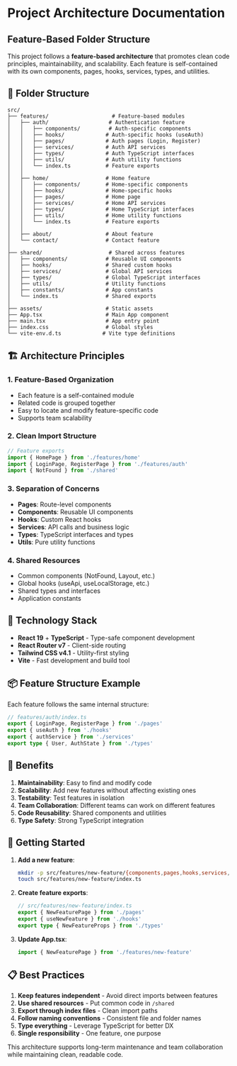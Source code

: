 # Project Architecture Documentation

## Feature-Based Folder Structure

This project follows a **feature-based architecture** that promotes clean code principles, maintainability, and scalability. Each feature is self-contained with its own components, pages, hooks, services, types, and utilities.

## 📁 Folder Structure

```
src/
├── features/                    # Feature-based modules
│   ├── auth/                   # Authentication feature
│   │   ├── components/         # Auth-specific components
│   │   ├── hooks/             # Auth-specific hooks (useAuth)
│   │   ├── pages/             # Auth pages (Login, Register)
│   │   ├── services/          # Auth API services
│   │   ├── types/             # Auth TypeScript interfaces
│   │   ├── utils/             # Auth utility functions
│   │   └── index.ts           # Feature exports
│   │
│   ├── home/                  # Home feature
│   │   ├── components/        # Home-specific components
│   │   ├── hooks/             # Home-specific hooks
│   │   ├── pages/             # Home page
│   │   ├── services/          # Home API services
│   │   ├── types/             # Home TypeScript interfaces
│   │   ├── utils/             # Home utility functions
│   │   └── index.ts           # Feature exports
│   │
│   ├── about/                 # About feature
│   └── contact/               # Contact feature
│
├── shared/                     # Shared across features
│   ├── components/            # Reusable UI components
│   ├── hooks/                 # Shared custom hooks
│   ├── services/              # Global API services
│   ├── types/                 # Global TypeScript interfaces
│   ├── utils/                 # Utility functions
│   ├── constants/             # App constants
│   └── index.ts               # Shared exports
│
├── assets/                    # Static assets
├── App.tsx                    # Main App component
├── main.tsx                   # App entry point
├── index.css                  # Global styles
└── vite-env.d.ts             # Vite type definitions
```

## 🏗️ Architecture Principles

### 1. **Feature-Based Organization**
- Each feature is a self-contained module
- Related code is grouped together
- Easy to locate and modify feature-specific code
- Supports team scalability

### 2. **Clean Import Structure**
```typescript
// Feature exports
import { HomePage } from './features/home'
import { LoginPage, RegisterPage } from './features/auth'
import { NotFound } from './shared'
```

### 3. **Separation of Concerns**
- **Pages**: Route-level components
- **Components**: Reusable UI components
- **Hooks**: Custom React hooks
- **Services**: API calls and business logic
- **Types**: TypeScript interfaces and types
- **Utils**: Pure utility functions

### 4. **Shared Resources**
- Common components (NotFound, Layout, etc.)
- Global hooks (useApi, useLocalStorage, etc.)
- Shared types and interfaces
- Application constants

## 🔧 Technology Stack

- **React 19** + **TypeScript** - Type-safe component development
- **React Router v7** - Client-side routing
- **Tailwind CSS v4.1** - Utility-first styling
- **Vite** - Fast development and build tool

## 📦 Feature Structure Example

Each feature follows the same internal structure:

```typescript
// features/auth/index.ts
export { LoginPage, RegisterPage } from './pages'
export { useAuth } from './hooks'
export { authService } from './services'
export type { User, AuthState } from './types'
```

## 🎯 Benefits

1. **Maintainability**: Easy to find and modify code
2. **Scalability**: Add new features without affecting existing ones
3. **Testability**: Test features in isolation
4. **Team Collaboration**: Different teams can work on different features
5. **Code Reusability**: Shared components and utilities
6. **Type Safety**: Strong TypeScript integration

## 🚀 Getting Started

1. **Add a new feature**:
   ```bash
   mkdir -p src/features/new-feature/{components,pages,hooks,services,types,utils}
   touch src/features/new-feature/index.ts
   ```

2. **Create feature exports**:
   ```typescript
   // src/features/new-feature/index.ts
   export { NewFeaturePage } from './pages'
   export { useNewFeature } from './hooks'
   export type { NewFeatureProps } from './types'
   ```

3. **Update App.tsx**:
   ```typescript
   import { NewFeaturePage } from './features/new-feature'
   ```

## 📋 Best Practices

1. **Keep features independent** - Avoid direct imports between features
2. **Use shared resources** - Put common code in `/shared`
3. **Export through index files** - Clean import paths
4. **Follow naming conventions** - Consistent file and folder names
5. **Type everything** - Leverage TypeScript for better DX
6. **Single responsibility** - One feature, one purpose

This architecture supports long-term maintenance and team collaboration while maintaining clean, readable code.
